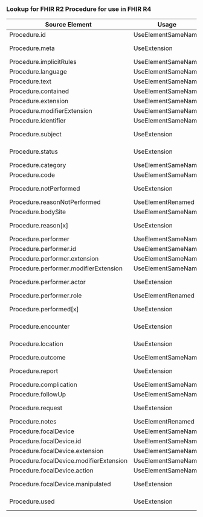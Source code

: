 ### Lookup for FHIR R2 Procedure for use in FHIR R4

| Source Element | Usage | Target |
| -------------- | ----- | ------ |
| Procedure.id | UseElementSameName | Procedure.id |
| Procedure.meta | UseExtension | http://hl7.org/fhir/1.0/StructureDefinition/extension-Procedure.meta |
| Procedure.implicitRules | UseElementSameName | Procedure.implicitRules |
| Procedure.language | UseElementSameName | Procedure.language |
| Procedure.text | UseElementSameName | Procedure.text |
| Procedure.contained | UseElementSameName | Procedure.contained |
| Procedure.extension | UseElementSameName | Procedure.extension |
| Procedure.modifierExtension | UseElementSameName | Procedure.modifierExtension |
| Procedure.identifier | UseElementSameName | Procedure.identifier |
| Procedure.subject | UseExtension | http://hl7.org/fhir/1.0/StructureDefinition/extension-Procedure.subject |
| Procedure.status | UseExtension | http://hl7.org/fhir/1.0/StructureDefinition/extension-Procedure.status |
| Procedure.category | UseElementSameName | Procedure.category |
| Procedure.code | UseElementSameName | Procedure.code |
| Procedure.notPerformed | UseExtension | http://hl7.org/fhir/1.0/StructureDefinition/extension-Procedure.notPerformed |
| Procedure.reasonNotPerformed | UseElementRenamed | Procedure.statusReason |
| Procedure.bodySite | UseElementSameName | Procedure.bodySite |
| Procedure.reason[x] | UseExtension | http://hl7.org/fhir/1.0/StructureDefinition/extension-Procedure.reason |
| Procedure.performer | UseElementSameName | Procedure.performer |
| Procedure.performer.id | UseElementSameName | Procedure.performer.id |
| Procedure.performer.extension | UseElementSameName | Procedure.performer.extension |
| Procedure.performer.modifierExtension | UseElementSameName | Procedure.performer.modifierExtension |
| Procedure.performer.actor | UseExtension | http://hl7.org/fhir/1.0/StructureDefinition/extension-Procedure.performer.actor |
| Procedure.performer.role | UseElementRenamed | Procedure.performer.function |
| Procedure.performed[x] | UseExtension | http://hl7.org/fhir/1.0/StructureDefinition/extension-Procedure.performed |
| Procedure.encounter | UseExtension | http://hl7.org/fhir/1.0/StructureDefinition/extension-Procedure.encounter |
| Procedure.location | UseExtension | http://hl7.org/fhir/1.0/StructureDefinition/extension-Procedure.location |
| Procedure.outcome | UseElementSameName | Procedure.outcome |
| Procedure.report | UseExtension | http://hl7.org/fhir/1.0/StructureDefinition/extension-Procedure.report |
| Procedure.complication | UseElementSameName | Procedure.complication |
| Procedure.followUp | UseElementSameName | Procedure.followUp |
| Procedure.request | UseExtension | http://hl7.org/fhir/1.0/StructureDefinition/extension-Procedure.request |
| Procedure.notes | UseElementRenamed | Procedure.note |
| Procedure.focalDevice | UseElementSameName | Procedure.focalDevice |
| Procedure.focalDevice.id | UseElementSameName | Procedure.focalDevice.id |
| Procedure.focalDevice.extension | UseElementSameName | Procedure.focalDevice.extension |
| Procedure.focalDevice.modifierExtension | UseElementSameName | Procedure.focalDevice.modifierExtension |
| Procedure.focalDevice.action | UseElementSameName | Procedure.focalDevice.action |
| Procedure.focalDevice.manipulated | UseExtension | http://hl7.org/fhir/1.0/StructureDefinition/extension-Procedure.focalDevice.manipulated |
| Procedure.used | UseExtension | http://hl7.org/fhir/1.0/StructureDefinition/extension-Procedure.used |
